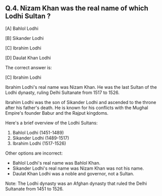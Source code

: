 ## Q.4. Nizam Khan was the real name of which Lodhi Sultan ?

[A] Bahlol Lodhi

[B] Sikander Lodhi

[C] Ibrahim Lodhi

[D] Daulat Khan Lodhi


The correct answer is:

[C] Ibrahim Lodhi


Ibrahim Lodhi's real name was Nizam Khan. He was the last Sultan of the Lodhi dynasty, ruling Delhi Sultanate from 1517 to 1526.


Ibrahim Lodhi was the son of Sikander Lodhi and ascended to the throne after his father's death. He is known for his conflicts with the Mughal Empire's founder Babur and the Rajput kingdoms.


Here's a brief overview of the Lodhi Sultans:


1. Bahlol Lodhi (1451-1489)
2. Sikander Lodhi (1489-1517)
3. Ibrahim Lodhi (1517-1526)


Other options are incorrect:


- Bahlol Lodhi's real name was Bahlol Khan.
- Sikander Lodhi's real name was Nizam Khan was not his name.
- Daulat Khan Lodhi was a noble and governor, not a Sultan.


Note: The Lodhi dynasty was an Afghan dynasty that ruled the Delhi Sultanate from 1451 to 1526.




